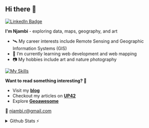 ## Hi there 👋

<!--
**njambi-r/njambi-r** is a ✨ _special_ ✨ repository because its `README.md` (this file) appears on your GitHub profile.

Here are some ideas to get you started:

- 🔭 I’m currently working on ...
- 🌱 I’m currently learning ...
- 👯 I’m looking to collaborate on ...
- 🤔 I’m looking for help with ...
- 💬 Ask me about ...
- 📫 How to reach me: ...
- 😄 Pronouns: ...
- ⚡ Fun fact: ...
-->

[![LinkedIn Badge](https://img.shields.io/badge/My-LinkedIn-blue)](https://www.linkedin.com/in/rose-kihungu-0a87417a/)

**I'm Njambi** - exploring data, maps, geography, and art
+ 🛰️ My career interests include Remote Sensing and Geographic Information Systems (GIS)
+ 🌱 I’m currently learning web development and web mapping
+ 📷 My hobbies include art and nature photography

[![My Skills](https://skillicons.dev/icons?i=py,r,django)](https://skillicons.dev)

**Want to read something interesting? 📖**
- Visit my **[blog](https://geohubkenya.wordpress.com/)**
- Checkout my articles on **[UP42](https://up42.com/blog/author/rose-njambi)**
- Explore **[Geoawesome](https://geoawesome.com/author/rosenjambi/)**

**📩**
[njambi.r@gmail.com](mailto:njambi.r@gmail.com)<br />
 <!--
 - Linkedin: [in/rose-kihungu](https://www.linkedin.com/in/rose-kihungu-0a87417a/)<br />
 -->

<details>
  <summary>Github Stats ⚡</summary>

  <!--
  <a href="#">![Github stats](https://github-readme-stats.vercel.app/api?username=njambi-r&theme=blueberry&count_private=true&hide_border=true&line_height=20)</a>
  -->
  <a href="#">![Top Langs](https://github-readme-stats.vercel.app/api/top-langs/?username=njambi-r&layout=compact&theme=blueberry&count_private=true&hide_border=true)</a>
</details>

